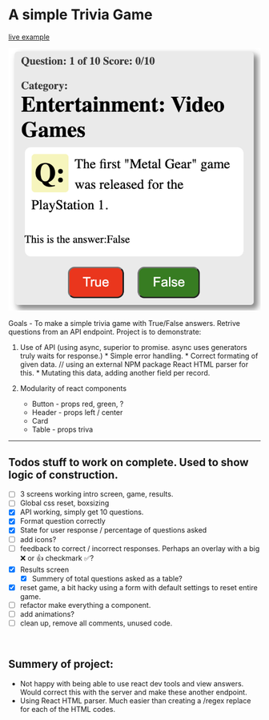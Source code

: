 # A simple Trivia Game 

[live example](https://trivia-game-4wuwklnds-boopfer9k9.vercel.app/)

![alt text](https://github.com/theboman/Trivia_game/blob/master/public/trivia_game_image.png?raw=true)


Goals - To make a simple trivia game with True/False answers. Retrive questions from an API endpoint. Project is to demonstrate:

  1. Use of API (using async, superior to promise. async uses generators truly waits for response.)
    * Simple error handling.
    * Correct formating of given data. // using an external NPM package React HTML parser for this. 
    * Mutating this data, adding another field per record.

  2. Modularity of react components
      * Button - props red, green, ?
      * Header - props left / center
      * Card
      * Table - props triva
  
---
## Todos stuff to work on complete. Used to show logic of construction. 
- [ ] 3 screens working intro screen, game, results.
- [ ] Global css reset, boxsizing
- [x] API working, simply get 10 questions.
- [x] Format question correctly 
- [x] State for user response / percentage of questions asked
- [ ] add icons?
- [ ] feedback to correct / incorrect responses. Perhaps an overlay with a big :x: or :+1: checkmark :white_check_mark:?
- [x] Results screen
  - [x] Summery of total questions asked as a table? 
- [x] reset game, a bit hacky using a form with default settings to reset entire game.
- [ ] refactor make everything a component. 
- [ ] add animations?
- [ ] clean up, remove all comments, unused code.

</br>

## Summery of project: 

* Not happy with being able to use react dev tools and view answers. Would correct this with the server and make these another endpoint. 
* Using React HTML parser. Much easier than creating a /regex replace for each of the HTML codes. </p>

